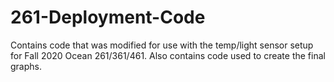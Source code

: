 # 261-Deployment-Code
Contains code that was modified for use with the temp/light sensor setup for Fall 2020 Ocean 261/361/461. Also contains code used to create the final graphs.
